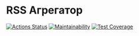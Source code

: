 # RSS Агрегатор

[![Actions Status](https://github.com/looleeluu/frontend-project-lvl3/workflows/hexlet-check/badge.svg)](https://github.com/looleeluu/frontend-project-lvl3/actions)
[![Maintainability](https://api.codeclimate.com/v1/badges/0c71a15845a9052c2722/maintainability)](https://codeclimate.com/github/looleeluu/frontend-project-lvl3/maintainability)
[![Test Coverage](https://api.codeclimate.com/v1/badges/0c71a15845a9052c2722/test_coverage)](https://codeclimate.com/github/looleeluu/frontend-project-lvl3/test_coverage)
